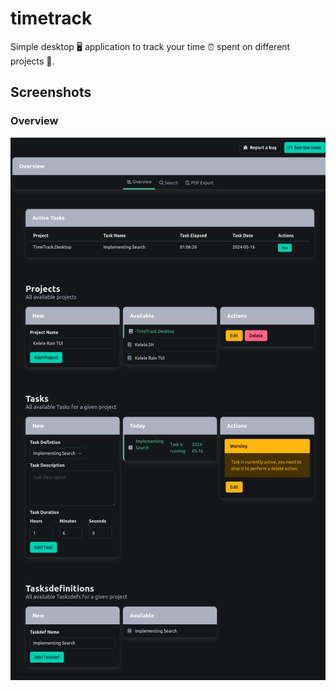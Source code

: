 # timetrack

Simple desktop 🖥️ application to track your time ⏰ spent on different projects 🎉.

## Screenshots

### Overview

![Overview](screenshots/overview.png)

